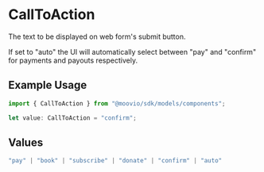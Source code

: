 # CallToAction

The text to be displayed on web form's submit button.

If set to "auto" the UI will automatically select between 
"pay" and "confirm" for payments and payouts respectively.

## Example Usage

```typescript
import { CallToAction } from "@moovio/sdk/models/components";

let value: CallToAction = "confirm";
```

## Values

```typescript
"pay" | "book" | "subscribe" | "donate" | "confirm" | "auto"
```